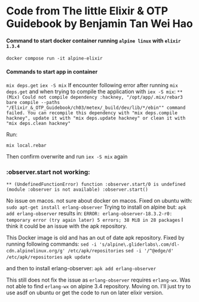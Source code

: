 # Code from The little Elixir & OTP Guidebook by Benjamin Tan Wei Hao

#### Command to start docker container running `alpine linux` with `elixir 1.3.4`
`docker compose run -it alpine-elixir`

#### Commands to start app in container
`mix deps.get`
`iex -S mix`
If encounter following error after running `mix deps.get` and when trying to compile the application with `iex -S mix`:
`** (Mix) Could not compile dependency :hackney, "/opt/app/.mix/rebar3 bare compile --paths "/Elixir_&_OTP_Guidebook/ch03/metex/_build/dev/lib/*/ebin"" command failed. You can recompile this dependency with "mix deps.compile hackney", update it with "mix deps.update hackney" or clean it with "mix deps.clean hackney"`

Run:

`mix local.rebar` 

Then confirm overwrite and run `iex -S mix` again

### :observer.start not working:
`** (UndefinedFunctionError) function :observer.start/0 is undefined (module :observer is not available)
    :observer.start()`

No issue on macos. not sure about docker on macos.
Fixed on ubuntu with:
`sudo apt-get install erlang-observer`
Trying to install on alpine but:
`apk add erlang-observer`
results in:
`ERROR: erlang-observer-18.3.2-r0: temporary error (try again later)
5 errors; 38 MiB in 28 packages`
I think it could be an issue with the apk repository.

This Docker image is old and has an out of date apk repository.
Fixed by running following commands:
`sed -i 's/alpine\.gliderlabs\.com/dl-cdn.alpinelinux.org/g' /etc/apk/repositories`
`sed -i '/^@edge/d' /etc/apk/repositories`
`apk update`

and then to install erlang-observer:
`apk add erlang-observer`

This still does not fix the issue as `erlang-observer` requires `erlang-wx`.
Was not able to find `erlang-wx` on alpine 3.4 repository.
Moving on. I'll just try to use asdf on ubuntu or get the code to run on later elixir version.

